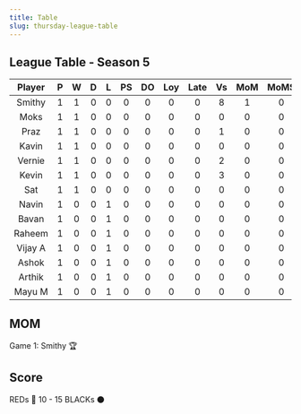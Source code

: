```yaml
---
title: Table
slug: thursday-league-table
---
```


## League Table - Season 5

**Player**|**P**|**W**|**D**|**L**|**PS**|**DO**|**Loy**|**Late**|**Vs**|**MoM**|**MoMS**|**Tot**|**Ave**
:-----:|:-----:|:-----:|:-----:|:-----:|:-----:|:-----:|:-----:|:-----:|:-----:|:-----:|:-----:|:-----:|:-----:
Smithy|1|1|0|0|0|0|0|0|8|1|0|7|7
Moks|1|1|0|0|0|0|0|0|0|0|0|4|4
Praz|1|1|0|0|0|0|0|0|1|0|0|4|4
Kavin|1|1|0|0|0|0|0|0|0|0|0|4|4
Vernie|1|1|0|0|0|0|0|0|2|0|0|4|4
Kevin|1|1|0|0|0|0|0|0|3|0|0|4|4
Sat|1|1|0|0|0|0|0|0|0|0|0|4|4
Navin|1|0|0|1|0|0|0|0|0|0|0|1|1
Bavan|1|0|0|1|0|0|0|0|0|0|0|1|1
Raheem|1|0|0|1|0|0|0|0|0|0|0|1|1
Vijay A|1|0|0|1|0|0|0|0|0|0|0|1|1
Ashok|1|0|0|1|0|0|0|0|0|0|0|1|1
Arthik|1|0|0|1|0|0|0|0|0|0|0|1|1
Mayu M|1|0|0|1|0|0|0|0|0|0|0|1|1

## MOM 

Game 1: Smithy 🏆


## Score

REDs 🔴 10 - 15 BLACKs ⚫️



